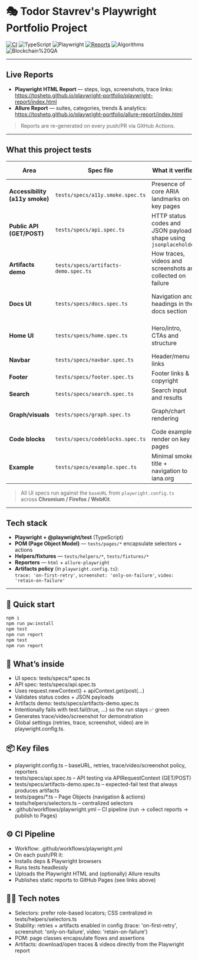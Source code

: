 # 🎭 Todor Stavrev's Playwright Portfolio Project

[![CI](https://github.com/tosheto/playwright-portfolio/actions/workflows/playwright.yml/badge.svg)](https://github.com/tosheto/playwright-portfolio/actions/workflows/playwright.yml)
![TypeScript](https://img.shields.io/badge/TypeScript-5.x-blue)
![Playwright](https://img.shields.io/badge/Playwright-1.46+-green)
[![Reports](https://img.shields.io/badge/📊%20Test%20Reports-Live%20on%20GitHub%20Pages-brightgreen)](https://tosheto.github.io/playwright-portfolio/)
![Algorithms](https://img.shields.io/badge/Algorithms-Ready-informational)
![Blockchain%20QA](https://img.shields.io/badge/Blockchain%20QA-Portfolio-blueviolet)


---

## Live Reports

- **Playwright HTML Report** — steps, logs, screenshots, trace links:  
  https://tosheto.github.io/playwright-portfolio/playwright-report/index.html
- **Allure Report** — suites, categories, trends & analytics:  
  https://tosheto.github.io/playwright-portfolio/allure-report/index.html

> Reports are re-generated on every push/PR via GitHub Actions.

---

## What this project tests

| Area | Spec file | What it verifies | Key assertions / notes |
|---|---|---|---|
| **Accessibility (a11y smoke)** | `tests/specs/a11y.smoke.spec.ts` | Presence of core ARIA landmarks on key pages | `banner`, `navigation`, `main`, `footer` on home/docs |
| **Public API (GET/POST)** | `tests/specs/api.spec.ts` | HTTP status codes and JSON payload shape using `jsonplaceholder` | `GET /posts/1` ⇒ 200 + expected fields; `POST /posts` ⇒ 201 + `id` |
| **Artifacts demo** | `tests/specs/artifacts-demo.spec.ts` | How traces, videos and screenshots are collected on failure | Intentionally triggers artifacts for demo purposes |
| **Docs UI** | `tests/specs/docs.spec.ts` | Navigation and headings in the docs section | Page titles, visible sections, basic smoke checks |
| **Home UI** | `tests/specs/home.spec.ts` | Hero/intro, CTAs and structure | `toHaveTitle`, visible elements, navigation |
| **Navbar** | `tests/specs/navbar.spec.ts` | Header/menu links | Visibility + navigation |
| **Footer** | `tests/specs/footer.spec.ts` | Footer links & copyright | Structure + working links |
| **Search** | `tests/specs/search.spec.ts` | Search input and results | Typing queries, results shown |
| **Graph/visuals** | `tests/specs/graph.spec.ts` | Graph/chart rendering | Expected nodes/elements are visible |
| **Code blocks** | `tests/specs/codeblocks.spec.ts` | Code examples render on key pages | At least one code block per page |
| **Example** | `tests/specs/example.spec.ts` | Minimal smoke: title + navigation to iana.org | Basic selector usage with Playwright |

> All UI specs run against the `baseURL` from `playwright.config.ts` across **Chromium / Firefox / WebKit**.

---

## Tech stack

- **Playwright + @playwright/test** (TypeScript)
- **POM (Page Object Model)** — `tests/pages/*` encapsulate selectors + actions
- **Helpers/fixtures** — `tests/helpers/*`, `tests/fixtures/*`
- **Reporters** — `html` + `allure-playwright`
- **Artifacts policy** (in `playwright.config.ts`):  
  `trace: 'on-first-retry'`, `screenshot: 'only-on-failure'`, `video: 'retain-on-failure'`

---

## 🚀 Quick start

```bash
npm i
npm run pw:install
npm test
npm run report
npm test 
npm run report 
```
## 🧪 What’s inside
  - UI specs: tests/specs/*.spec.ts
  - API spec: tests/specs/api.spec.ts
  - Uses request.newContext() + apiContext.get/post(...)
  - Validates status codes + JSON payloads
  - Artifacts demo: tests/specs/artifacts-demo.spec.ts
  - Intentionally fails with test.fail(true, ...) so the run stays ✅ green
  - Generates trace/video/screenshot for demonstration
  - Global settings (retries, trace, screenshot, video) are in playwright.config.ts.

## 📦 Key files

  - playwright.config.ts – baseURL, retries, trace/video/screenshot policy, reporters
  - tests/specs/api.spec.ts – API testing via APIRequestContext (GET/POST)
  - tests/specs/artifacts-demo.spec.ts – expected-fail test that always produces artifacts
  - tests/pages/*.ts – Page Objects (navigation & actions)
  - tests/helpers/selectors.ts – centralized selectors
  - .github/workflows/playwright.yml – CI pipeline (run → collect reports → publish to Pages)

## ⚙️ CI Pipeline

  -  Workflow: .github/workflows/playwright.yml
  - On each push/PR it:
  - Installs deps & Playwright browsers
  - Runs tests headlessly
  - Uploads the Playwright HTML and (optionally) Allure results
  - Publishes static reports to GitHub Pages (see links above)

## 🧑‍💻 Tech notes

  - Selectors: prefer role-based locators; CSS centralized in tests/helpers/selectors.ts
  - Stability: retries + artifacts enabled in config (trace: 'on-first-retry', screenshot: 'only-on-failure', video: 'retain-on-failure')
  - POM: page classes encapsulate flows and assertions
  - Artifacts: download/open traces & videos directly from the Playwright report
